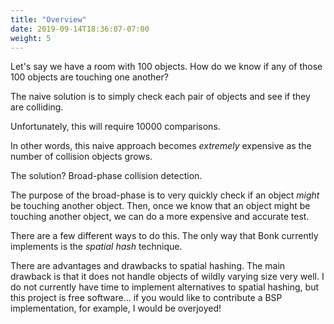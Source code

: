 ```yaml
---
title: "Overview"
date: 2019-09-14T18:36:07-07:00
weight: 5
---
```


Let's say we have a room with 100 objects. How do we know if any of those 100 objects are touching one another?

The naive solution is to simply check each pair of objects and see if they are colliding.

Unfortunately, this will require 10000 comparisons.

In other words, this naive approach becomes *extremely* expensive as the number of collision objects grows.

The solution? Broad-phase collision detection.

The purpose of the broad-phase is to very quickly check if an object *might* be touching another object. Then, once we know that an object might be touching another object, we can do a more expensive and accurate test.

There are a few different ways to do this. The only way that Bonk currently implements is the *spatial hash* technique.

There are advantages and drawbacks to spatial hashing. The main drawback is that it does not handle objects of wildly varying size very well. I do not currently have time to implement alternatives to spatial hashing, but this project is free software... if you would like to contribute a BSP implementation, for example, I would be overjoyed!